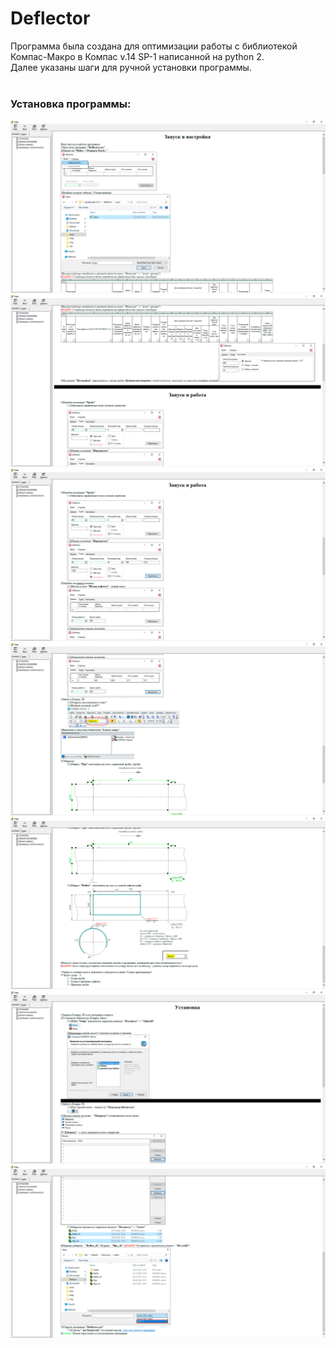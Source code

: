# Deflector
Программа была создана для оптимизации работы с библиотекой Компас-Макро в Компас v.14 SP-1 написанной на python 2.<br>
Далее указаны шаги для ручной установки программы.<br><br>
<h3>Установка программы:</h3>

![alt text](https://github.com/AxidancE/Deflector/blob/main/Screenshots/1.png)
![alt text](https://github.com/AxidancE/Deflector/blob/main/Screenshots/2.png)
![alt text](https://github.com/AxidancE/Deflector/blob/main/Screenshots/3.png)
![alt text](https://github.com/AxidancE/Deflector/blob/main/Screenshots/4.png)
![alt text](https://github.com/AxidancE/Deflector/blob/main/Screenshots/5.png)
![alt text](https://github.com/AxidancE/Deflector/blob/main/Screenshots/6.png)
![alt text](https://github.com/AxidancE/Deflector/blob/main/Screenshots/7.png)

